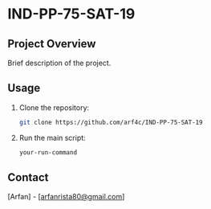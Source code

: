 # IND-PP-75-SAT-19

## Project Overview

Brief description of the project.

## Usage

1. Clone the repository:
   ```bash
   git clone https://github.com/arf4c/IND-PP-75-SAT-19
   ```
2. Run the main script:
   ```bash
   your-run-command
   ```

## Contact

[Arfan] - [arfanrista80@gmail.com]
